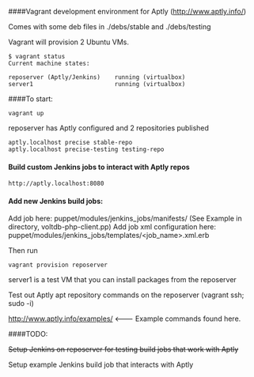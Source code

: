 ####Vagrant development environment for Aptly (http://www.aptly.info/)

Comes with some deb files in ./debs/stable and ./debs/testing

Vagrant will provision 2 Ubuntu VMs.  

```
$ vagrant status
Current machine states:

reposerver (Aptly/Jenkins)    running (virtualbox)
server1                       running (virtualbox)
```

####To start:

```
vagrant up
```

reposerver has Aptly configured and 2 repositories published
```
aptly.localhost precise stable-repo
aptly.localhost precise-testing testing-repo
```

#### Build custom Jenkins jobs to interact with Aptly repos
```
http://aptly.localhost:8080
```

#### Add new Jenkins build jobs:

Add job here:  puppet/modules/jenkins_jobs/manifests/  (See Example in directory, voltdb-php-client.pp)
Add job xml configuration here: puppet/modules/jenkins_jobs/templates/<job_name>.xml.erb

Then run
```
vagrant provision reposerver
```

server1 is a test VM that you can install packages from the reposerver

Test out Aptly apt repository commands on the reposerver (vagrant ssh; sudo -i)

http://www.aptly.info/examples/ <--- Example commands found here.


####TODO:

~~Setup Jenkins on reposerver for testing build jobs that work with Aptly~~

Setup example Jenkins build job that interacts with Aptly

